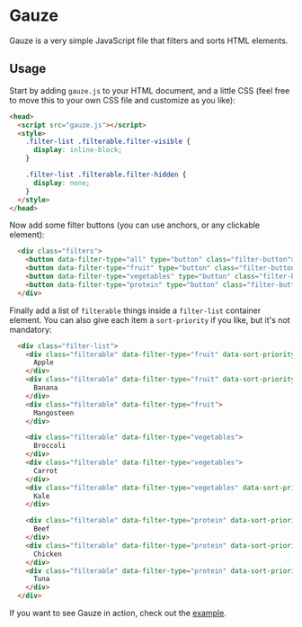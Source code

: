 # Gauze

Gauze is a very simple JavaScript file that filters and sorts HTML elements.


## Usage

Start by adding `gauze.js` to your HTML document, and a little CSS (feel free
to move this to your own CSS file and customize as you like):

```html
<head>
  <script src="gauze.js"></script>
  <style>
    .filter-list .filterable.filter-visible {
      display: inline-block;
    }

    .filter-list .filterable.filter-hidden {
      display: none;
    }
  </style>
</head>
```

Now add some filter buttons (you can use anchors, or any clickable element):

```html
  <div class="filters">
    <button data-filter-type="all" type="button" class="filter-button">All food</button>
    <button data-filter-type="fruit" type="button" class="filter-button">Fruit</button>
    <button data-filter-type="vegetables" type="button" class="filter-button">Vegetables</button>
    <button data-filter-type="protein" type="button" class="filter-button">Protein</button>
  </div>
```

Finally add a list of `filterable` things inside a `filter-list` container
element. You can also give each item a `sort-priority` if you like, but it's
not mandatory:

```html
  <div class="filter-list">
    <div class="filterable" data-filter-type="fruit" data-sort-priority="3">
      Apple
    </div>
    <div class="filterable" data-filter-type="fruit" data-sort-priority="1">
      Banana
    </div>
    <div class="filterable" data-filter-type="fruit">
      Mangosteen
    </div>

    <div class="filterable" data-filter-type="vegetables">
      Broccoli
    </div>
    <div class="filterable" data-filter-type="vegetables">
      Carrot
    </div>
    <div class="filterable" data-filter-type="vegetables" data-sort-priority="1">
      Kale
    </div>

    <div class="filterable" data-filter-type="protein" data-sort-priority="1">
      Beef
    </div>
    <div class="filterable" data-filter-type="protein" data-sort-priority="3">
      Chicken
    </div>
    <div class="filterable" data-filter-type="protein" data-sort-priority="2">
      Tuna
    </div>
  </div>
```

If you want to see Gauze in action, check out the [example](https://jamesmartin.github.io/gauze/).
